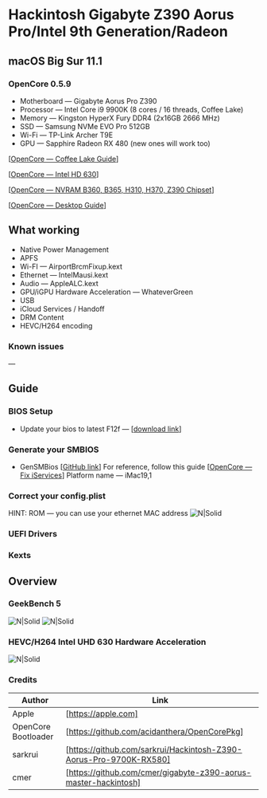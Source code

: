 # Hackintosh Gigabyte Z390 Aorus Pro/Intel 9th Generation/Radeon
## macOS Big Sur 11.1
### OpenCore 0.5.9
- Motherboard — Gigabyte Aorus Pro Z390
- Processor — Intel Core i9 9900K (8 cores / 16 threads, Coffee Lake)
- Memory — Kingston HyperX Fury DDR4 (2x16GB 2666 MHz)
- SSD — Samsung NVMe EVO Pro 512GB
- Wi-Fi — TP-Link Archer T9E
- GPU — Sapphire Radeon RX 480 (new ones will work too)

[[OpenCore — Coffee Lake Guide](https://dortania.github.io/OpenCore-Desktop-Guide/config.plist/coffee-lake.html)]

[[OpenCore — Intel HD 630](https://dortania.github.io/OpenCore-Desktop-Guide/extras/gpu-patches.html)]

[[OpenCore — NVRAM B360, B365, H310, H370, Z390 Chipset](https://dortania.github.io/hackintosh/updates/2020/01/20/nvram.html)]

[[OpenCore — Desktop Guide](https://dortania.github.io/OpenCore-Desktop-Guide/)]

## What working
- Native Power Management
- APFS
- Wi-FI — AirportBrcmFixup.kext
- Ethernet — IntelMausi.kext
- Audio — AppleALC.kext
- GPU/iGPU Hardware Acceleration — WhateverGreen
- USB
- iCloud Services / Handoff
- DRM Content
- HEVC/H264 encoding
### Known issues
—

## Guide
### BIOS Setup
* Update your bios to latest F12f — [[download link](https://download.gigabyte.com/FileList/BIOS/mb_bios_z390-aorus-pro_f12k.zip)]
### Generate your SMBIOS
* GenSMBios [[GitHub link](https://github.com/corpnewt/GenSMBIOS)]
For reference, follow this guide [[OpenCore — Fix iServices](https://dortania.github.io/OpenCore-Desktop-Guide/post-install/iservices.html)]
Platform name — iMac19,1
### Correct your config.plist
HINT: ROM — you can use your ethernet MAC address
![N|Solid](http://nasedk.in/public/hackintosh_smbios.png)
### UEFI Drivers

### Kexts


## Overview



### GeekBench 5
![N|Solid](http://nasedk.in/public/hackintosh_geekbench.png)
![N|Solid](http://nasedk.in/public/hackintosh_metal.png)
### HEVC/H264 Intel UHD 630 Hardware Acceleration
![N|Solid](http://nasedk.in/public/hackintosh_hardware_acceleration.png)

### Credits
| Author | Link |
| ------ | ------ |
| Apple | [https://apple.com] |
| OpenCore Bootloader | [https://github.com/acidanthera/OpenCorePkg] |
| sarkrui | [https://github.com/sarkrui/Hackintosh-Z390-Aorus-Pro-9700K-RX580] |
| cmer | [https://github.com/cmer/gigabyte-z390-aorus-master-hackintosh] |
